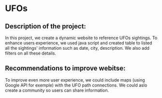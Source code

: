 # UFOs

## Description of the project:
In this project, we create a dynamic website to reference UFOs sightings. To enhance users experience, we used java script and created table to listed all the sightings' information such as date, city, description. We also add filters on all these details. 

## Recommendations to improve webitse:
To improve even more user experience, we could include maps (using Google API for exemple) with the UFO path connections. We could aslo create a community so users can share information. 
